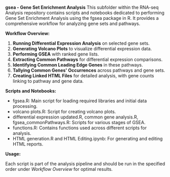 **gsea - Gene Set Enrichment Analysis**
This subfolder within the RNA-seq Analysis repository contains scripts and notebooks dedicated to performing Gene Set Enrichment Analysis using the fgsea package in R. It provides a comprehensive workflow for analyzing gene sets and pathways.

**Workflow Overview:**

1. **Running Differential Expression Analysis** on selected gene sets.
2. **Generating Volcano Plots** to visualize differential expression data.
3. **Performing GSEA** with ranked gene lists.
4. **Extracting Common Pathways** for differential expression comparisons.
5. **Identifying Common Leading Edge Genes** in these pathways.
6. **Tallying Common Genes' Occurrences** across pathways and gene sets.
7. **Creating Linked HTML Files** for detailed analysis, with gene counts linking to pathway and gene data.

**Scripts and Notebooks:**

- fgsea.R: Main script for loading required libraries and initial data processing.
- volcano plots.R: Script for creating volcano plots.
- differential expression updated.R, common gene analysis.R, fgsea_commonPathways.R: Scripts for various stages of GSEA.
- functions.R: Contains functions used across different scripts for analysis.
- HTML generation.R and HTML Editing.ipynb: For generating and editing HTML reports.

**Usage:**

Each script is part of the analysis pipeline and should be run in the specified order under *Workflow Overview* for optimal results.
